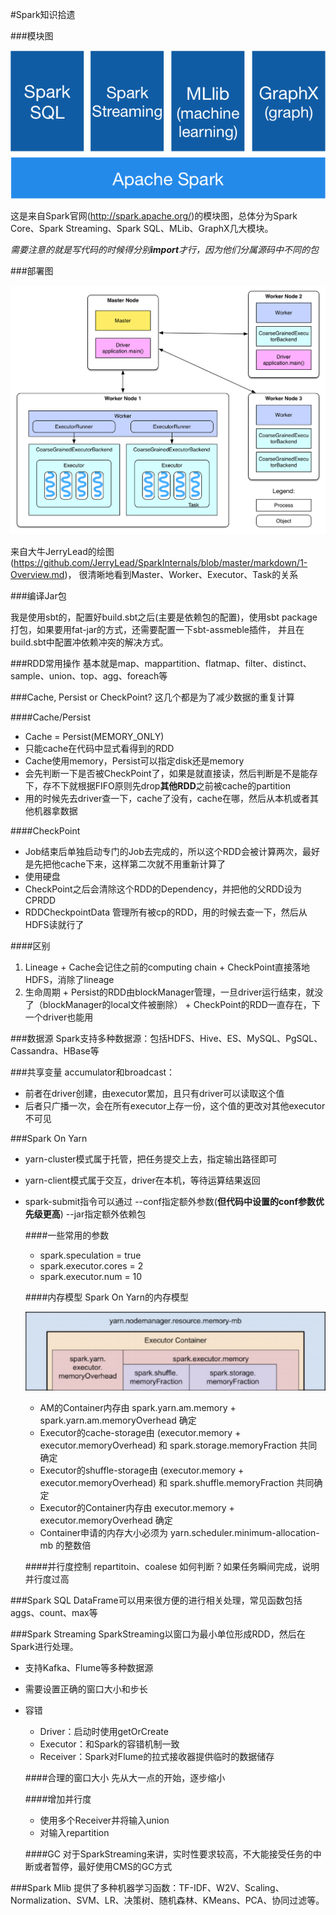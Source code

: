 #Spark知识拾遗

###模块图

![Spark模块图](https://github.com/ldirgel/blog/blob/master/Figures/spark-stack.png)

这是来自Spark官网(<http://spark.apache.org/>)的模块图，总体分为Spark Core、Spark Streaming、Spark SQL、MLib、GraphX几大模块。

_需要注意的就是写代码的时候得分别**import**才行，因为他们分属源码中不同的包_

###部署图

![Spark部署图](https://github.com/ldirgel/blog/blob/master/Figures/spark-deploy.png)

来自大牛JerryLead的绘图(<https://github.com/JerryLead/SparkInternals/blob/master/markdown/1-Overview.md>)， 很清晰地看到Master、Worker、Executor、Task的关系

###编译Jar包

我是使用sbt的，配置好build.sbt之后(主要是依赖包的配置)，使用sbt package打包，如果要用fat-jar的方式，还需要配置一下sbt-assmeble插件， 并且在build.sbt中配置冲依赖冲突的解决方式。

###RDD常用操作
基本就是map、mappartition、flatmap、filter、distinct、sample、union、top、agg、foreach等

###Cache, Persist or CheckPoint?
这几个都是为了减少数据的重复计算

####Cache/Persist
  + Cache = Persist(MEMORY_ONLY)
  + 只能cache在代码中显式看得到的RDD
  + Cache使用memory，Persist可以指定disk还是memory
  + 会先判断一下是否被CheckPoint了，如果是就直接读，然后判断是不是能存下，存不下就根据FIFO原则先drop**其他RDD**之前被cache的partition
  + 用的时候先去driver查一下，cache了没有，cache在哪，然后从本机或者其他机器拿数据
 
####CheckPoint
  + Job结束后单独启动专门的Job去完成的，所以这个RDD会被计算两次，最好是先把他cache下来，这样第二次就不用重新计算了
  + 使用硬盘
  + CheckPoint之后会清除这个RDD的Dependency，并把他的父RDD设为CPRDD
  + RDDCheckpointData 管理所有被cp的RDD，用的时候去查一下，然后从HDFS读就行了
  
####区别
  1. Lineage
    + Cache会记住之前的computing chain
    + CheckPoint直接落地HDFS，消除了lineage
  2. 生命周期
    + Persist的RDD由blockManager管理，一旦driver运行结束，就没了（blockManager的local文件被删除）
    + CheckPoint的RDD一直存在，下一个driver也能用

###数据源
Spark支持多种数据源：包括HDFS、Hive、ES、MySQL、PgSQL、Cassandra、HBase等

###共享变量
accumulator和broadcast：
+ 前者在driver创建，由executor累加，且只有driver可以读取这个值
+ 后者只广播一次，会在所有executor上存一份，这个值的更改对其他executor不可见

###Spark On Yarn

+ yarn-cluster模式属于托管，把任务提交上去，指定输出路径即可
+ yarn-client模式属于交互，driver在本机，等待运算结果返回
+ spark-submit指令可以通过 --conf指定额外参数(**但代码中设置的conf参数优先级更高**) --jar指定额外依赖包 

    ####一些常用的参数
    + spark.speculation = true
    + spark.executor.cores = 2
    + spark.executor.num = 10
    
    ####内存模型
    Spark On Yarn的内存模型 
    
	![Spark-On-Yarn Memory](https://github.com/ldirgel/blog/blob/master/Figures/Spark-On-Yarn.png)
	+ AM的Container内存由 spark.yarn.am.memory + spark.yarn.am.memoryOverhead 确定
	+ Executor的cache-storage由 (executor.memory + executor.memoryOverhead) 和 spark.storage.memoryFraction 共同确定
	+ Executor的shuffle-storage由 (executor.memory + executor.memoryOverhead) 和 spark.shuffle.memoryFraction 共同确定
	+ Executor的Container内存由 executor.memory + executor.memoryOverhead 确定
	+ Container申请的内存大小必须为 yarn.scheduler.minimum-allocation-mb 的整数倍
    
    ####并行度控制
    repartitoin、coalese
    如何判断？如果任务瞬间完成，说明并行度过高

###Spark SQL
DataFrame可以用来很方便的进行相关处理，常见函数包括aggs、count、max等

###Spark Streaming
SparkStreaming以窗口为最小单位形成RDD，然后在Spark进行处理。

  + 支持Kafka、Flume等多种数据源
  + 需要设置正确的窗口大小和步长
  + 容错
    + Driver：启动时使用getOrCreate
    + Executor：和Spark的容错机制一致
    + Receiver：Spark对Flume的拉式接收器提供临时的数据储存

    ####合理的窗口大小
    先从大一点的开始，逐步缩小
    
    ####增加并行度
    + 使用多个Receiver并将输入union
    + 对输入repartition
    
    ####GC
    对于SparkStreaming来讲，实时性要求较高，不大能接受任务的中断或者暂停，最好使用CMS的GC方式
    
###Spark Mlib
提供了多种机器学习函数：TF-IDF、W2V、Scaling、Normalization、SVM、LR、决策树、随机森林、KMeans、PCA、协同过滤等。





  
